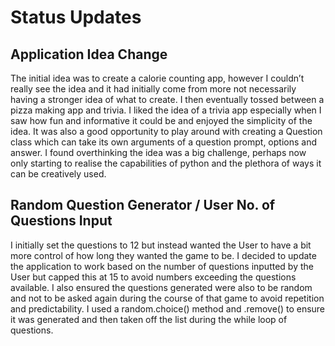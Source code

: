 # Status Updates

## Application Idea Change
The initial idea was to create a calorie counting app, however I couldn’t really see the idea and it had initially come from more not necessarily having a stronger idea of what to create. I then eventually tossed between a pizza making app and trivia. I liked the idea of a trivia app especially when I saw how fun and informative it could be and enjoyed the simplicity of the idea. It was also a good opportunity to play around with creating a Question class which can take its own arguments of a question prompt, options and answer. I found overthinking the idea was a big challenge, perhaps now only starting to realise the capabilities of python and the plethora of ways it can be creatively used. 
 
 ## Random Question Generator / User No. of Questions Input
I initially set the questions to 12 but instead wanted the User to have a bit more control of how long they wanted the game to be. I decided to update the application to work based on the number of questions inputted by the User but capped this at 15 to avoid numbers exceeding the questions available. I also ensured the questions generated were also to be random and not to be asked again during the course of that game to avoid repetition and predictability. I used a random.choice() method and .remove() to ensure it was generated and then taken off the list during the while loop of questions.
